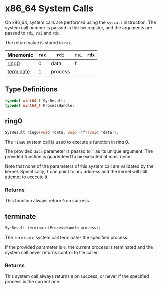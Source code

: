 # x86_64 System Calls

On x86_64, system calls are performed using the `syscall` instruction. The system call number is
passed in the `rax` register, and the arguments are passed to `rdi`, `rsi` and `rdx`.

The return value is stored in `rax`.

| Mnemonic                | `rax` | `rdi`   | `rsi` | `rdx` |
| ----------------------- | ----- | ------- | ----- | ----- |
| [ring0](#ring0)         | 0     | data    | f     |       |
| [terminate](#terminate) | 1     | process |       |       |

## Type Definitions

```c
typedef uint64_t SysResult;
typedef uint64_t ProcessHandle;
```

## ring0

```c
SysResult ring0(void *data, void (*f)(void *data));
```

The `ring0` system call is used to execute a function in ring 0.

The provided `data` parameter is passed to `f` as its unique argument. The provided function is
guarenteed to be executed at most once.

Note that none of the parameters of this system call are validated by the kernel. Specifically, `f`
can point to any address and the kernel will still attempt to execute it.

### Returns

This function always return `0` on success.

## terminate

```c
SysResult terminate(ProcessHandle process);
```

The `terminate` system call terminates the specified process.

If the provided parameter is `0`, the current process is terminated and the system call never
returns control to the caller.

### Returns

This system call always returns `0` on success, or never if the specified process is the current
one.
